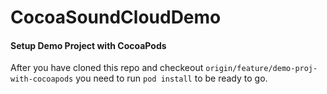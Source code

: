 CocoaSoundCloudDemo
===================

#### Setup Demo Project with CocoaPods
After you have cloned this repo and checkeout `origin/feature/demo-proj-with-cocoapods` you need to run `pod install` to be ready to go.
